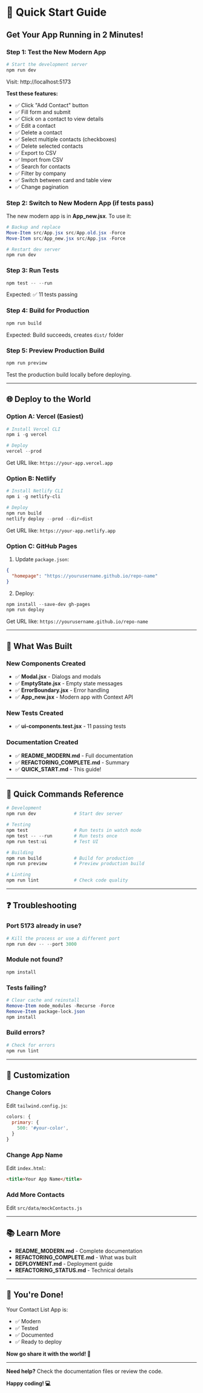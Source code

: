 # 🚀 Quick Start Guide

## Get Your App Running in 2 Minutes!

### Step 1: Test the New Modern App

```powershell
# Start the development server
npm run dev
```

Visit: http://localhost:5173

**Test these features:**

- ✅ Click "Add Contact" button
- ✅ Fill form and submit
- ✅ Click on a contact to view details
- ✅ Edit a contact
- ✅ Delete a contact
- ✅ Select multiple contacts (checkboxes)
- ✅ Delete selected contacts
- ✅ Export to CSV
- ✅ Import from CSV
- ✅ Search for contacts
- ✅ Filter by company
- ✅ Switch between card and table view
- ✅ Change pagination

### Step 2: Switch to New Modern App (if tests pass)

The new modern app is in **App_new.jsx**. To use it:

```powershell
# Backup and replace
Move-Item src/App.jsx src/App.old.jsx -Force
Move-Item src/App_new.jsx src/App.jsx -Force

# Restart dev server
npm run dev
```

### Step 3: Run Tests

```powershell
npm test -- --run
```

Expected: ✅ 11 tests passing

### Step 4: Build for Production

```powershell
npm run build
```

Expected: Build succeeds, creates `dist/` folder

### Step 5: Preview Production Build

```powershell
npm run preview
```

Test the production build locally before deploying.

---

## 🌐 Deploy to the World

### Option A: Vercel (Easiest)

```powershell
# Install Vercel CLI
npm i -g vercel

# Deploy
vercel --prod
```

Get URL like: `https://your-app.vercel.app`

### Option B: Netlify

```powershell
# Install Netlify CLI
npm i -g netlify-cli

# Deploy
npm run build
netlify deploy --prod --dir=dist
```

Get URL like: `https://your-app.netlify.app`

### Option C: GitHub Pages

1. Update `package.json`:

```json
{
  "homepage": "https://yourusername.github.io/repo-name"
}
```

2. Deploy:

```powershell
npm install --save-dev gh-pages
npm run deploy
```

Get URL like: `https://yourusername.github.io/repo-name`

---

## 📁 What Was Built

### New Components Created

- ✅ **Modal.jsx** - Dialogs and modals
- ✅ **EmptyState.jsx** - Empty state messages
- ✅ **ErrorBoundary.jsx** - Error handling
- ✅ **App_new.jsx** - Modern app with Context API

### New Tests Created

- ✅ **ui-components.test.jsx** - 11 passing tests

### Documentation Created

- ✅ **README_MODERN.md** - Full documentation
- ✅ **REFACTORING_COMPLETE.md** - Summary
- ✅ **QUICK_START.md** - This guide!

---

## 🎯 Quick Commands Reference

```powershell
# Development
npm run dev              # Start dev server

# Testing
npm test                 # Run tests in watch mode
npm test -- --run        # Run tests once
npm run test:ui          # Test UI

# Building
npm run build            # Build for production
npm run preview          # Preview production build

# Linting
npm run lint             # Check code quality
```

---

## ❓ Troubleshooting

### Port 5173 already in use?

```powershell
# Kill the process or use a different port
npm run dev -- --port 3000
```

### Module not found?

```powershell
npm install
```

### Tests failing?

```powershell
# Clear cache and reinstall
Remove-Item node_modules -Recurse -Force
Remove-Item package-lock.json
npm install
```

### Build errors?

```powershell
# Check for errors
npm run lint
```

---

## 🎨 Customization

### Change Colors

Edit `tailwind.config.js`:

```javascript
colors: {
  primary: {
    500: '#your-color',
  }
}
```

### Change App Name

Edit `index.html`:

```html
<title>Your App Name</title>
```

### Add More Contacts

Edit `src/data/mockContacts.js`

---

## 📚 Learn More

- **README_MODERN.md** - Complete documentation
- **REFACTORING_COMPLETE.md** - What was built
- **DEPLOYMENT.md** - Deployment guide
- **REFACTORING_STATUS.md** - Technical details

---

## 🎉 You're Done!

Your Contact List App is:

- ✅ Modern
- ✅ Tested
- ✅ Documented
- ✅ Ready to deploy

**Now go share it with the world! 🚀**

---

**Need help?** Check the documentation files or review the code.

**Happy coding! 💻**
